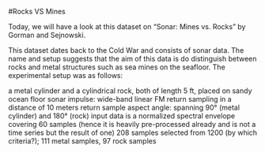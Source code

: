#Rocks VS Mines 

Today, we will have a look at this dataset on “Sonar: Mines vs. Rocks” by Gorman and Sejnowski.

This dataset dates back to the Cold War and consists of sonar data. The name and setup suggests that the aim of this data is do distinguish between rocks and metal structures such as sea mines on the seafloor. The experimental setup was as follows:

a metal cylinder and a cylindrical rock, both of length 5 ft, placed on sandy ocean floor
sonar impulse: wide-band linear FM
return sampling in a distance of 10 meters
return sample aspect angle: spanning 90° (metal cylinder) and 180° (rock)
input data is a normalized spectral envelope covering 60 samples (hence it is heavily pre-processed already and is not a time series but the result of one)
208 samples selected from 1200 (by which criteria?); 111 metal samples, 97 rock samples